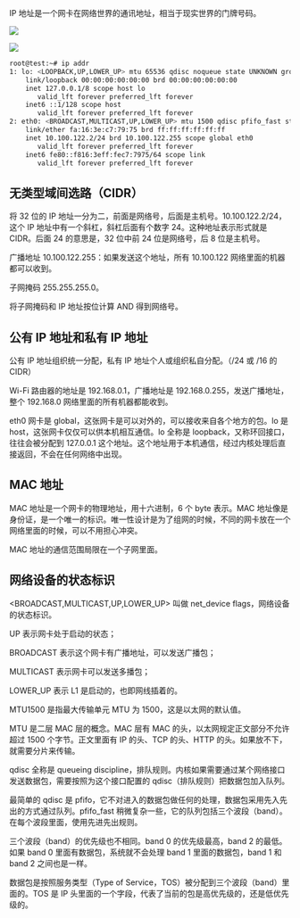 IP 地址是一个网卡在网络世界的通讯地址，相当于现实世界的门牌号码。

![](https://blog-1252173264.cos.ap-shanghai.myqcloud.com/1649940978134-8dabab9e-39c9-4b6f-993c-e4151d7de736.png)

![](https://blog-1252173264.cos.ap-shanghai.myqcloud.com/1649941073869-f7e8f537-df54-4d24-be33-dc6f9bc518d2.png)

```bash
root@test:~# ip addr
1: lo: <LOOPBACK,UP,LOWER_UP> mtu 65536 qdisc noqueue state UNKNOWN group default
    link/loopback 00:00:00:00:00:00 brd 00:00:00:00:00:00
    inet 127.0.0.1/8 scope host lo
       valid_lft forever preferred_lft forever
    inet6 ::1/128 scope host
       valid_lft forever preferred_lft forever
2: eth0: <BROADCAST,MULTICAST,UP,LOWER_UP> mtu 1500 qdisc pfifo_fast state UP group default qlen 1000
    link/ether fa:16:3e:c7:79:75 brd ff:ff:ff:ff:ff:ff
    inet 10.100.122.2/24 brd 10.100.122.255 scope global eth0
       valid_lft forever preferred_lft forever
    inet6 fe80::f816:3eff:fec7:7975/64 scope link
       valid_lft forever preferred_lft forever
```

## 无类型域间选路（CIDR）

将 32 位的 IP 地址一分为二，前面是网络号，后面是主机号。10.100.122.2/24，这个 IP 地址中有一个斜杠，斜杠后面有个数字 24。这种地址表示形式就是 CIDR。后面 24 的意思是，32 位中前 24 位是网络号，后 8 位是主机号。

广播地址 10.100.122.255：如果发送这个地址，所有 10.100.122 网络里面的机器都可以收到。

子网掩码 255.255.255.0。

将子网掩码和 IP 地址按位计算 AND 得到网络号。

## 公有 IP 地址和私有 IP 地址

公有 IP 地址组织统一分配，私有 IP 地址个人或组织私自分配。（/24 或 /16 的 CIDR）

Wi-Fi 路由器的地址是 192.168.0.1，广播地址是 192.168.0.255，发送广播地址，整个 192.168.0 网络里面的所有机器都能收到。

eth0 网卡是 global，这张网卡是可以对外的，可以接收来自各个地方的包。lo 是 host，这张网卡仅仅可以供本机相互通信。lo 全称是 loopback，又称环回接口，往往会被分配到 127.0.0.1 这个地址。这个地址用于本机通信，经过内核处理后直接返回，不会在任何网络中出现。

## MAC 地址

MAC 地址是一个网卡的物理地址，用十六进制，6 个 byte 表示。MAC 地址像是身份证，是一个唯一的标识。唯一性设计是为了组网的时候，不同的网卡放在一个网络里面的时候，可以不用担心冲突。

MAC 地址的通信范围局限在一个子网里面。

## 网络设备的状态标识

\<BROADCAST,MULTICAST,UP,LOWER_UP\> 叫做 net_device flags，网络设备的状态标识。

UP 表示网卡处于启动的状态；

BROADCAST 表示这个网卡有广播地址，可以发送广播包；

MULTICAST 表示网卡可以发送多播包；

LOWER_UP 表示 L1 是启动的，也即网线插着的。

MTU1500 是指最大传输单元 MTU 为 1500，这是以太网的默认值。

MTU 是二层 MAC 层的概念。MAC 层有 MAC 的头，以太网规定正文部分不允许超过 1500 个字节。正文里面有 IP 的头、TCP 的头、HTTP 的头。如果放不下，就需要分片来传输。

qdisc 全称是 queueing discipline，排队规则。内核如果需要通过某个网络接口发送数据包，需要按照为这个接口配置的 qdisc（排队规则）把数据包加入队列。

最简单的 qdisc 是 pfifo，它不对进入的数据包做任何的处理，数据包采用先入先出的方式通过队列。pfifo_fast 稍微复杂一些，它的队列包括三个波段（band）。在每个波段里面，使用先进先出规则。

三个波段（band）的优先级也不相同。band 0 的优先级最高，band 2 的最低。如果 band 0 里面有数据包，系统就不会处理 band 1 里面的数据包，band 1 和 band 2 之间也是一样。

数据包是按照服务类型（Type of Service，TOS）被分配到三个波段（band）里面的。TOS 是 IP 头里面的一个字段，代表了当前的包是高优先级的，还是低优先级的。
